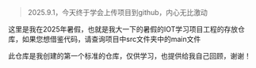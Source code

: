 > 2025.9.1，今天终于学会上传项目到github，内心无比激动

这里是我在2025年暑假，也就是我大一下的暑假的IOT学习项目工程的存放仓库，如果您想借鉴代码，请查询项目中src文件夹中的main文件

此仓库是我创建的第一个标准的仓库，仅供学习，也提供给我自己回顾，谢谢！
